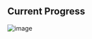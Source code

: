 ## Current Progress 

![image](https://github.com/user-attachments/assets/0f624219-2394-4986-97aa-a1aa2f309c7b)
